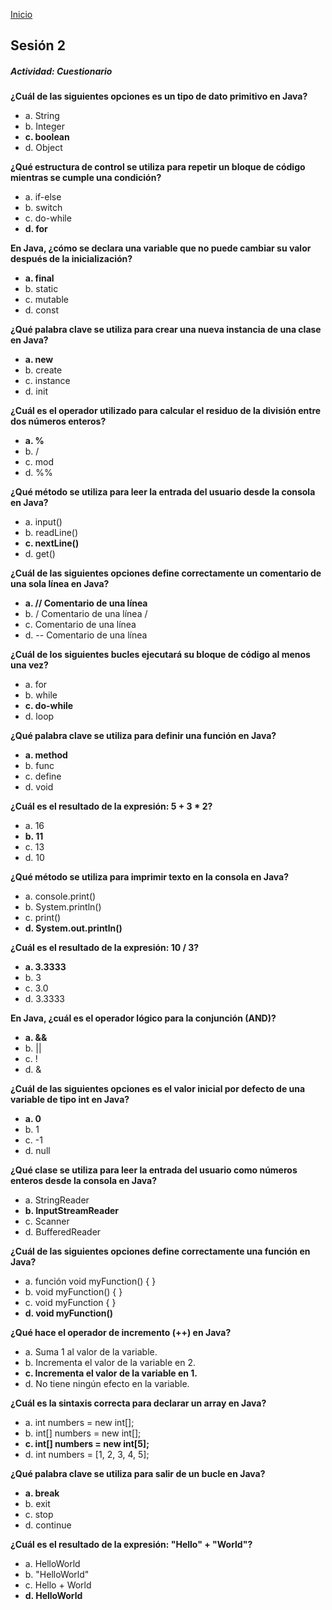 <!-- No borrar o modificar -->
[Inicio](./index.md)

## Sesión 2


<!-- Su documentación aquí -->
##### Actividad: Cuestionario
  

**¿Cuál de las siguientes opciones es un tipo de dato primitivo en Java?**  

+ a. String  
+ b. Integer  
+ **c. boolean**  
+ d. Object    

**¿Qué estructura de control se utiliza para repetir un bloque de código mientras se cumple una condición?**  

+ a. if-else  
+ b. switch  
+ c. do-while  
+ **d. for**    

**En Java, ¿cómo se declara una variable que no puede cambiar su valor después de la inicialización?**  

+ **a. final**  
+ b. static  
+ c. mutable  
+ d. const    

**¿Qué palabra clave se utiliza para crear una nueva instancia de una clase en Java?**  

+ **a. new**  
+ b. create  
+ c. instance  
+ d. init     

**¿Cuál es el operador utilizado para calcular el residuo de la división entre dos números enteros?**  

+ **a. %**  
+ b. /  
+ c. mod  
+ d. %%    

**¿Qué método se utiliza para leer la entrada del usuario desde la consola en Java?**  

+ a. input()  
+ b. readLine()  
+ **c. nextLine()**  
+ d. get()    

**¿Cuál de las siguientes opciones define correctamente un comentario de una sola línea en Java?**  

+ **a. // Comentario de una línea**  
+ b. / Comentario de una línea /  
+ c. Comentario de una línea  
+ d. -- Comentario de una línea    

**¿Cuál de los siguientes bucles ejecutará su bloque de código al menos una vez?**  

+ a. for  
+ b. while  
+ **c. do-while**  
+ d. loop    

**¿Qué palabra clave se utiliza para definir una función en Java?**  

+ **a. method**  
+ b. func  
+ c. define  
+ d. void    

**¿Cuál es el resultado de la expresión: 5 + 3 * 2?**  

+ a. 16  
+ **b. 11**  
+ c. 13  
+ d. 10    

**¿Qué método se utiliza para imprimir texto en la consola en Java?**  

+ a. console.print()  
+ b. System.println()  
+ c. print()  
+ **d. System.out.println()**   

**¿Cuál es el resultado de la expresión: 10 / 3?**  

+ **a. 3.3333**  
+ b. 3  
+ c. 3.0  
+ d. 3.3333    

**En Java, ¿cuál es el operador lógico para la conjunción (AND)?**  

+ **a. &&**  
+ b. ||  
+ c. !  
+ d. &    

**¿Cuál de las siguientes opciones es el valor inicial por defecto de una variable de tipo int en Java?**  

+ **a. 0**  
+ b. 1  
+ c. -1  
+ d. null    

**¿Qué clase se utiliza para leer la entrada del usuario como números enteros desde la consola en Java?**  

+ a. StringReader  
+ **b. InputStreamReader**  
+ c. Scanner  
+ d. BufferedReader    

**¿Cuál de las siguientes opciones define correctamente una función en Java?**  

+ a. función void myFunction() { }  
+ b. void myFunction() { }  
+ c. void myFunction { }  
+ **d. void myFunction()**    

**¿Qué hace el operador de incremento (++) en Java?**  

+ a. Suma 1 al valor de la variable.  
+ b. Incrementa el valor de la variable en 2.  
+ **c. Incrementa el valor de la variable en 1.**  
+ d. No tiene ningún efecto en la variable.     

**¿Cuál es la sintaxis correcta para declarar un array en Java?**  

+ a. int numbers = new int[];  
+ b. int[] numbers = new int[];  
+ **c. int[] numbers = new int[5];**  
+ d. int numbers = [1, 2, 3, 4, 5];    

**¿Qué palabra clave se utiliza para salir de un bucle en Java?**  

+ **a. break**  
+ b. exit  
+ c. stop  
+ d. continue    

**¿Cuál es el resultado de la expresión: "Hello" + "World"?**  

+ a. HelloWorld  
+ b. "HelloWorld"  
+ c. Hello + World  
+ **d. HelloWorld**    

